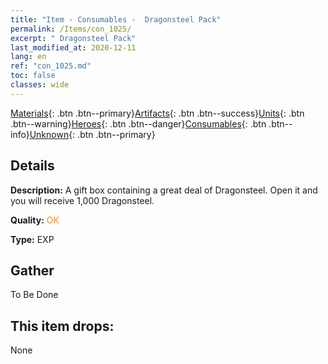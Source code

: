 ```yaml
---
title: "Item - Consumables -  Dragonsteel Pack"
permalink: /Items/con_1025/
excerpt: " Dragonsteel Pack"
last_modified_at: 2020-12-11
lang: en
ref: "con_1025.md"
toc: false
classes: wide
---
```

 [Materials](/Items/){: .btn .btn--primary}[Artifacts](/Items/Artifacts/){: .btn .btn--success}[Units](/Items/Units/){: .btn .btn--warning}[Heroes](/Items/Heroes/){: .btn .btn--danger}[Consumables](/Items/Consumables/){: .btn .btn--info}[Unknown](/Items/Unknown/){: .btn .btn--primary}

## Details
 **Description:** A gift box containing a great deal of Dragonsteel. Open it and you will receive 1,000 Dragonsteel.

 **Quality:** <span style="color: #FF8C00">OK</span>

 **Type:** EXP

## Gather

  To Be Done

## This item drops:

  None

